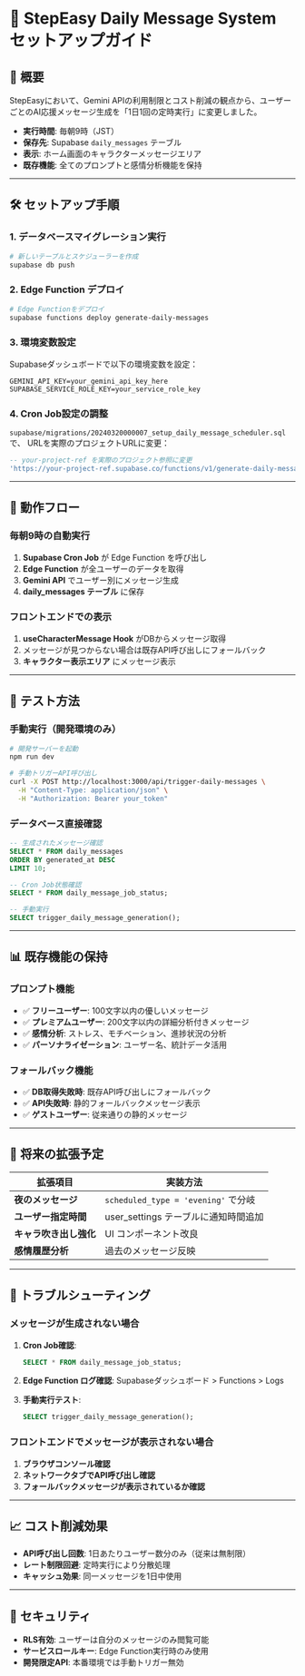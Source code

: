 # 📘 StepEasy Daily Message System セットアップガイド

## 🎯 概要

StepEasyにおいて、Gemini APIの利用制限とコスト削減の観点から、ユーザーごとのAI応援メッセージ生成を「1日1回の定時実行」に変更しました。

- **実行時間**: 毎朝9時（JST）
- **保存先**: Supabase `daily_messages` テーブル
- **表示**: ホーム画面のキャラクターメッセージエリア
- **既存機能**: 全てのプロンプトと感情分析機能を保持

---

## 🛠️ セットアップ手順

### 1. データベースマイグレーション実行

```bash
# 新しいテーブルとスケジューラーを作成
supabase db push
```

### 2. Edge Function デプロイ

```bash
# Edge Functionをデプロイ
supabase functions deploy generate-daily-messages
```

### 3. 環境変数設定

Supabaseダッシュボードで以下の環境変数を設定：

```
GEMINI_API_KEY=your_gemini_api_key_here
SUPABASE_SERVICE_ROLE_KEY=your_service_role_key
```

### 4. Cron Job設定の調整

`supabase/migrations/20240320000007_setup_daily_message_scheduler.sql` で、
URLを実際のプロジェクトURLに変更：

```sql
-- your-project-ref を実際のプロジェクト参照に変更
'https://your-project-ref.supabase.co/functions/v1/generate-daily-messages'
```

---

## 🔄 動作フロー

### 毎朝9時の自動実行
1. **Supabase Cron Job** が Edge Function を呼び出し
2. **Edge Function** が全ユーザーのデータを取得
3. **Gemini API** でユーザー別にメッセージ生成
4. **daily_messages テーブル** に保存

### フロントエンドでの表示
1. **useCharacterMessage Hook** がDBからメッセージ取得
2. メッセージが見つからない場合は既存API呼び出しにフォールバック
3. **キャラクター表示エリア** にメッセージ表示

---

## 🧪 テスト方法

### 手動実行（開発環境のみ）

```bash
# 開発サーバーを起動
npm run dev

# 手動トリガーAPI呼び出し
curl -X POST http://localhost:3000/api/trigger-daily-messages \
  -H "Content-Type: application/json" \
  -H "Authorization: Bearer your_token"
```

### データベース直接確認

```sql
-- 生成されたメッセージ確認
SELECT * FROM daily_messages 
ORDER BY generated_at DESC 
LIMIT 10;

-- Cron Job状態確認
SELECT * FROM daily_message_job_status;

-- 手動実行
SELECT trigger_daily_message_generation();
```

---

## 📊 既存機能の保持

### プロンプト機能
- ✅ **フリーユーザー**: 100文字以内の優しいメッセージ
- ✅ **プレミアムユーザー**: 200文字以内の詳細分析付きメッセージ
- ✅ **感情分析**: ストレス、モチベーション、進捗状況の分析
- ✅ **パーソナライゼーション**: ユーザー名、統計データ活用

### フォールバック機能
- ✅ **DB取得失敗時**: 既存API呼び出しにフォールバック
- ✅ **API失敗時**: 静的フォールバックメッセージ表示
- ✅ **ゲストユーザー**: 従来通りの静的メッセージ

---

## 🚀 将来の拡張予定

| 拡張項目 | 実装方法 |
|---------|----------|
| **夜のメッセージ** | `scheduled_type = 'evening'` で分岐 |
| **ユーザー指定時間** | user_settings テーブルに通知時間追加 |
| **キャラ吹き出し強化** | UI コンポーネント改良 |
| **感情履歴分析** | 過去のメッセージ反映 |

---

## 🔧 トラブルシューティング

### メッセージが生成されない場合

1. **Cron Job確認**:
   ```sql
   SELECT * FROM daily_message_job_status;
   ```

2. **Edge Function ログ確認**:
   Supabaseダッシュボード > Functions > Logs

3. **手動実行テスト**:
   ```sql
   SELECT trigger_daily_message_generation();
   ```

### フロントエンドでメッセージが表示されない場合

1. **ブラウザコンソール確認**
2. **ネットワークタブでAPI呼び出し確認**
3. **フォールバックメッセージが表示されているか確認**

---

## 📈 コスト削減効果

- **API呼び出し回数**: 1日あたりユーザー数分のみ（従来は無制限）
- **レート制限回避**: 定時実行により分散処理
- **キャッシュ効果**: 同一メッセージを1日中使用

---

## 🔐 セキュリティ

- **RLS有効**: ユーザーは自分のメッセージのみ閲覧可能
- **サービスロールキー**: Edge Function実行時のみ使用
- **開発限定API**: 本番環境では手動トリガー無効 